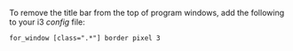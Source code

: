 To remove the title bar from the top of program windows, add the following to your i3 *config* file:
```
for_window [class=".*"] border pixel 3
```
